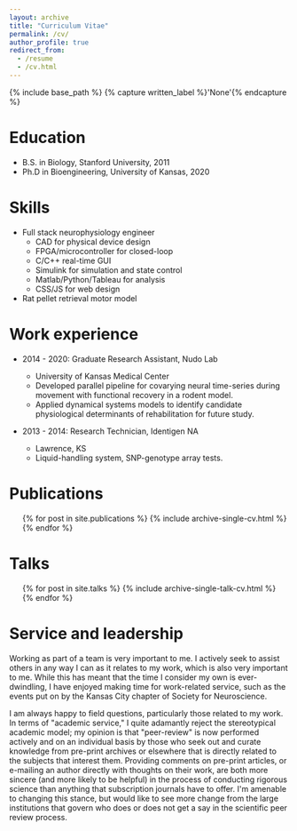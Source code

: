 ```yaml
---
layout: archive
title: "Curriculum Vitae"
permalink: /cv/
author_profile: true
redirect_from:
  - /resume
  - /cv.html
---
```


{% include base_path %}
{% capture written_label %}'None'{% endcapture %}

Education
======
* B.S. in Biology, Stanford University, 2011
* Ph.D in Bioengineering, University of Kansas, 2020

Skills
======
* Full stack neurophysiology engineer
  * CAD for physical device design
  * FPGA/microcontroller for closed-loop
  * C/C++ real-time GUI
  * Simulink for simulation and state control
  * Matlab/Python/Tableau for analysis
  * CSS/JS for web design
* Rat pellet retrieval motor model

Work experience
======
* 2014 - 2020: Graduate Research Assistant, Nudo Lab
  * University of Kansas Medical Center
  * Developed parallel pipeline for covarying neural time-series during movement with functional recovery in a rodent model.
  * Applied dynamical systems models to identify candidate physiological determinants of rehabilitation for future study.

* 2013 - 2014: Research Technician, Identigen NA
  * Lawrence, KS
  * Liquid-handling system, SNP-genotype array tests.

Publications
======
  <ul>{% for post in site.publications %}
    {% include archive-single-cv.html %}
  {% endfor %}</ul>
  
Talks
======
  <ul>{% for post in site.talks %}
    {% include archive-single-talk-cv.html %}
  {% endfor %}</ul>
  
Service and leadership
======
Working as part of a team is very important to me. I actively seek to assist others in any way I can as it relates to my work, which is also very important to me. While this has meant that the time I consider my own is ever-dwindling, I have enjoyed making time for work-related service, such as the events put on by the Kansas City chapter of Society for Neuroscience. 

I am always happy to field questions, particularly those related to my work. In terms of "academic service," I quite adamantly reject the stereotypical academic model; my opinion is that "peer-review" is now performed actively and on an individual basis by those who seek out and curate knowledge from pre-print archives or elsewhere that is directly related to the subjects that interest them. Providing comments on pre-print articles, or e-mailing an author directly with thoughts on their work, are both more sincere (and more likely to be helpful) in the process of conducting rigorous science than anything that subscription journals have to offer. I'm amenable to changing this stance, but would like to see more change from the large institutions that govern who does or does not get a say in the scientific peer review process.